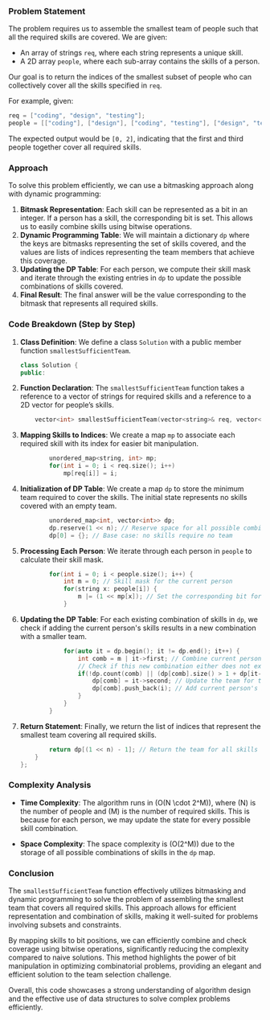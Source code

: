

### Problem Statement
The problem requires us to assemble the smallest team of people such that all the required skills are covered. We are given:
- An array of strings `req`, where each string represents a unique skill.
- A 2D array `people`, where each sub-array contains the skills of a person.

Our goal is to return the indices of the smallest subset of people who can collectively cover all the skills specified in `req`. 

For example, given:
```cpp
req = ["coding", "design", "testing"];
people = [["coding"], ["design"], ["coding", "testing"], ["design", "testing"]];
```
The expected output would be `[0, 2]`, indicating that the first and third people together cover all required skills.

### Approach
To solve this problem efficiently, we can use a bitmasking approach along with dynamic programming:
1. **Bitmask Representation**: Each skill can be represented as a bit in an integer. If a person has a skill, the corresponding bit is set. This allows us to easily combine skills using bitwise operations.
2. **Dynamic Programming Table**: We will maintain a dictionary `dp` where the keys are bitmasks representing the set of skills covered, and the values are lists of indices representing the team members that achieve this coverage.
3. **Updating the DP Table**: For each person, we compute their skill mask and iterate through the existing entries in `dp` to update the possible combinations of skills covered.
4. **Final Result**: The final answer will be the value corresponding to the bitmask that represents all required skills.

### Code Breakdown (Step by Step)

1. **Class Definition**: We define a class `Solution` with a public member function `smallestSufficientTeam`.

   ```cpp
   class Solution {
   public:
   ```

2. **Function Declaration**: The `smallestSufficientTeam` function takes a reference to a vector of strings for required skills and a reference to a 2D vector for people’s skills.

   ```cpp
       vector<int> smallestSufficientTeam(vector<string>& req, vector<vector<string>>& people) {
   ```

3. **Mapping Skills to Indices**: We create a map `mp` to associate each required skill with its index for easier bit manipulation.

   ```cpp
           unordered_map<string, int> mp;
           for(int i = 0; i < req.size(); i++)
               mp[req[i]] = i;
   ```

4. **Initialization of DP Table**: We create a map `dp` to store the minimum team required to cover the skills. The initial state represents no skills covered with an empty team.

   ```cpp
           unordered_map<int, vector<int>> dp;        
           dp.reserve(1 << n); // Reserve space for all possible combinations
           dp[0] = {}; // Base case: no skills require no team
   ```

5. **Processing Each Person**: We iterate through each person in `people` to calculate their skill mask.

   ```cpp
           for(int i = 0; i < people.size(); i++) {
               int m = 0; // Skill mask for the current person
               for(string x: people[i]) {
                   m |= (1 << mp[x]); // Set the corresponding bit for each skill
               }
   ```

6. **Updating the DP Table**: For each existing combination of skills in `dp`, we check if adding the current person's skills results in a new combination with a smaller team.

   ```cpp
               for(auto it = dp.begin(); it != dp.end(); it++) {
                   int comb = m | it->first; // Combine current person's skills with existing
                   // Check if this new combination either does not exist or can be formed with fewer people
                   if(!dp.count(comb) || (dp[comb].size() > 1 + dp[it->first].size())) {
                       dp[comb] = it->second; // Update the team for the new combination
                       dp[comb].push_back(i); // Add current person's index to the team
                   }
               }
           }
   ```

7. **Return Statement**: Finally, we return the list of indices that represent the smallest team covering all required skills.

   ```cpp
           return dp[(1 << n) - 1]; // Return the team for all skills covered
       }
   };
   ```

### Complexity Analysis
- **Time Complexity**: The algorithm runs in \(O(N \cdot 2^M)\), where \(N\) is the number of people and \(M\) is the number of required skills. This is because for each person, we may update the state for every possible skill combination.
  
- **Space Complexity**: The space complexity is \(O(2^M)\) due to the storage of all possible combinations of skills in the `dp` map.

### Conclusion
The `smallestSufficientTeam` function effectively utilizes bitmasking and dynamic programming to solve the problem of assembling the smallest team that covers all required skills. This approach allows for efficient representation and combination of skills, making it well-suited for problems involving subsets and constraints.

By mapping skills to bit positions, we can efficiently combine and check coverage using bitwise operations, significantly reducing the complexity compared to naive solutions. This method highlights the power of bit manipulation in optimizing combinatorial problems, providing an elegant and efficient solution to the team selection challenge.

Overall, this code showcases a strong understanding of algorithm design and the effective use of data structures to solve complex problems efficiently.
